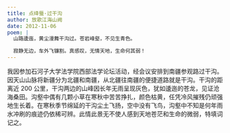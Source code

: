 ```yaml
---
title: 点绛蜃·过干沟
author: 放歌江海山阙
date: 2012-11-06
poem: |
  山路逶迤，黄尘漫舞干沟过。苍岩峰壑，不见生青色。

  寂静无边，车外飞镰割。真感叹，无情天地，生命何其弱！
---
```


我因参加石河子大学法学院西部法学论坛活动，经会议安排到南疆参观路过干沟。因天山山脉将新疆分为北疆和南疆，从北疆往南疆的便捷道路就是干沟。干沟的距离近 200 公里，干沟两边的山峰因长年无雨呈现灰色，犹如逶迤的苍龙，见证沧海桑田。沟壑中偶有几颗小草在寒秋中苦苦挣扎，颜色枯黄，任凭冷风摧残仍顽强地生长着。在寒秋季节绵延的干沟尘土飞扬，空中没有飞鸟，沟壑中不知是何年雨水冲刷的痕迹仍依稀可辨。此情此景无不使人感到天地苍茫和生命的微弱，特填词记之。
